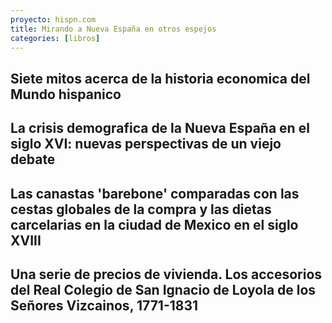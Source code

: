 ```yaml
---
proyecto: hispn.com
title: Mirando a Nueva España en otros espejos
categories: [libros]
---
```


<!--more-->

## Siete mitos acerca de la historia economica del Mundo hispanico

## La crisis demografica de la Nueva España en el siglo XVI: nuevas perspectivas de un viejo debate

## Las canastas 'barebone' comparadas con las cestas globales de la compra y las dietas carcelarias en la ciudad de Mexico en el siglo XVIII

## Una serie de precios de vivienda. Los accesorios del Real Colegio de San Ignacio de Loyola de los Señores Vizcainos, 1771-1831
